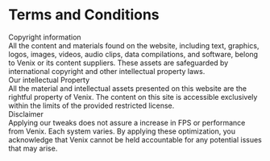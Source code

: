 # Terms and Conditions

<div class="bubble">Copyright information</div>
All the content and materials found on the website, including text, graphics, logos, images, videos,
audio clips, data compilations, and software, belong to Venix or its content suppliers. These assets
are safeguarded by international copyright and other intellectual property laws.

<div class="bubble">Our intellectual Property</div>
All the material and intellectual assets presented on this website are the rightful property of Venix. The
content on this site is accessible exclusively within the limits of the provided restricted license.

<div class="bubble">Disclaimer</div>
Applying our tweaks does not assure a increase in FPS or performance from Venix. Each system
varies. By applying these optimization, you acknowledge that Venix cannot be held accountable for
any potential issues that may arise.
